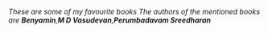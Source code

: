 *These are some of my favourite books*
*The authors of the mentioned books are __Benyamin__,__M D Vasudevan__,__Perumbadavam Sreedharan__*
